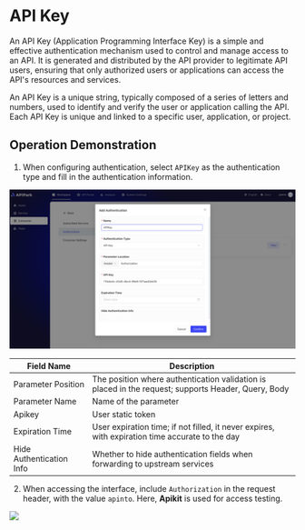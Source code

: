 # API Key

An API Key (Application Programming Interface Key) is a simple and effective authentication mechanism used to control and manage access to an API. It is generated and distributed by the API provider to legitimate API users, ensuring that only authorized users or applications can access the API's resources and services.

An API Key is a unique string, typically composed of a series of letters and numbers, used to identify and verify the user or application calling the API. Each API Key is unique and linked to a specific user, application, or project.

## **Operation Demonstration**

1. When configuring authentication, select `APIKey` as the authentication type and fill in the authentication information.

![](images/2024-10-28/c4bf0499a0bb0543f7af608514eb69191cac49803651bbabce55bc8f7550228e.png)  

| Field Name      | Description                                        |
| ---------------- | --------------------------------------------------- |
| Parameter Position | The position where authentication validation is placed in the request; supports Header, Query, Body |
| Parameter Name   | Name of the parameter                                |
| Apikey           | User static token                                    |
| Expiration Time  | User expiration time; if not filled, it never expires, with expiration time accurate to the day |
| Hide Authentication Info | Whether to hide authentication fields when forwarding to upstream services |

2. When accessing the interface, include `Authorization` in the request header, with the value `apinto`. Here, **Apikit** is used for access testing.

![](http://data.eolinker.com/course/b4h2qgQ8c7f309a795ff56b2f275627e9cc8ab7417b6524.png)